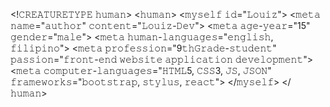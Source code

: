 <!𝙲𝚁𝙴𝙰𝚃𝚄𝚁𝙴𝚃𝚈𝙿𝙴 𝚑𝚞𝚖𝚊𝚗>
<𝚑𝚞𝚖𝚊𝚗>
    <𝚖𝚢𝚜𝚎𝚕𝚏 𝚒𝚍="𝙻𝚘𝚞𝚒𝚣">
        <𝚖𝚎𝚝𝚊 𝚗𝚊𝚖𝚎="𝚊𝚞𝚝𝚑𝚘𝚛" 𝚌𝚘𝚗𝚝𝚎𝚗𝚝="𝙻𝚘𝚞𝚒𝚣-𝙳𝚎𝚟">
        <𝚖𝚎𝚝𝚊 𝚊𝚐𝚎-𝚢𝚎𝚊𝚛="15" 𝚐𝚎𝚗𝚍𝚎𝚛="𝚖𝚊𝚕𝚎">
        <𝚖𝚎𝚝𝚊 𝚑𝚞𝚖𝚊𝚗-𝚕𝚊𝚗𝚐𝚞𝚊𝚐𝚎𝚜="𝚎𝚗𝚐𝚕𝚒𝚜𝚑, 𝚏𝚒𝚕𝚒𝚙𝚒𝚗𝚘">
        <𝚖𝚎𝚝𝚊 𝚙𝚛𝚘𝚏𝚎𝚜𝚜𝚒𝚘𝚗="9𝚝𝚑𝙶𝚛𝚊𝚍𝚎-𝚜𝚝𝚞𝚍𝚎𝚗𝚝" 𝚙𝚊𝚜𝚜𝚒𝚘𝚗="𝚏𝚛𝚘𝚗𝚝-𝚎𝚗𝚍 𝚠𝚎𝚋𝚜𝚒𝚝𝚎 𝚊𝚙𝚙𝚕𝚒𝚌𝚊𝚝𝚒𝚘𝚗 𝚍𝚎𝚟𝚎𝚕𝚘𝚙𝚖𝚎𝚗𝚝">
        <𝚖𝚎𝚝𝚊 𝚌𝚘𝚖𝚙𝚞𝚝𝚎𝚛-𝚕𝚊𝚗𝚐𝚞𝚊𝚐𝚎𝚜="𝙷𝚃𝙼𝙻5, 𝙲𝚂𝚂3, 𝙹𝚂, 𝙹𝚂𝙾𝙽" 𝚏𝚛𝚊𝚖𝚎𝚠𝚘𝚛𝚔𝚜="𝚋𝚘𝚘𝚝𝚜𝚝𝚛𝚊𝚙, 𝚜𝚝𝚢𝚕𝚞𝚜, 𝚛𝚎𝚊𝚌𝚝">
    </𝚖𝚢𝚜𝚎𝚕𝚏>
</𝚑𝚞𝚖𝚊𝚗>
